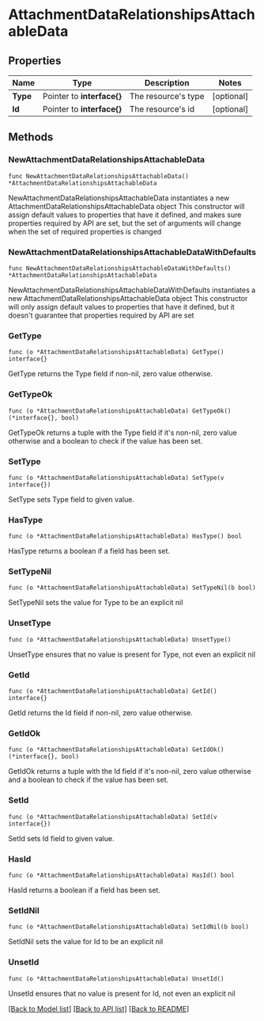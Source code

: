 # AttachmentDataRelationshipsAttachableData

## Properties

Name | Type | Description | Notes
------------ | ------------- | ------------- | -------------
**Type** | Pointer to **interface{}** | The resource&#39;s type | [optional] 
**Id** | Pointer to **interface{}** | The resource&#39;s id | [optional] 

## Methods

### NewAttachmentDataRelationshipsAttachableData

`func NewAttachmentDataRelationshipsAttachableData() *AttachmentDataRelationshipsAttachableData`

NewAttachmentDataRelationshipsAttachableData instantiates a new AttachmentDataRelationshipsAttachableData object
This constructor will assign default values to properties that have it defined,
and makes sure properties required by API are set, but the set of arguments
will change when the set of required properties is changed

### NewAttachmentDataRelationshipsAttachableDataWithDefaults

`func NewAttachmentDataRelationshipsAttachableDataWithDefaults() *AttachmentDataRelationshipsAttachableData`

NewAttachmentDataRelationshipsAttachableDataWithDefaults instantiates a new AttachmentDataRelationshipsAttachableData object
This constructor will only assign default values to properties that have it defined,
but it doesn't guarantee that properties required by API are set

### GetType

`func (o *AttachmentDataRelationshipsAttachableData) GetType() interface{}`

GetType returns the Type field if non-nil, zero value otherwise.

### GetTypeOk

`func (o *AttachmentDataRelationshipsAttachableData) GetTypeOk() (*interface{}, bool)`

GetTypeOk returns a tuple with the Type field if it's non-nil, zero value otherwise
and a boolean to check if the value has been set.

### SetType

`func (o *AttachmentDataRelationshipsAttachableData) SetType(v interface{})`

SetType sets Type field to given value.

### HasType

`func (o *AttachmentDataRelationshipsAttachableData) HasType() bool`

HasType returns a boolean if a field has been set.

### SetTypeNil

`func (o *AttachmentDataRelationshipsAttachableData) SetTypeNil(b bool)`

 SetTypeNil sets the value for Type to be an explicit nil

### UnsetType
`func (o *AttachmentDataRelationshipsAttachableData) UnsetType()`

UnsetType ensures that no value is present for Type, not even an explicit nil
### GetId

`func (o *AttachmentDataRelationshipsAttachableData) GetId() interface{}`

GetId returns the Id field if non-nil, zero value otherwise.

### GetIdOk

`func (o *AttachmentDataRelationshipsAttachableData) GetIdOk() (*interface{}, bool)`

GetIdOk returns a tuple with the Id field if it's non-nil, zero value otherwise
and a boolean to check if the value has been set.

### SetId

`func (o *AttachmentDataRelationshipsAttachableData) SetId(v interface{})`

SetId sets Id field to given value.

### HasId

`func (o *AttachmentDataRelationshipsAttachableData) HasId() bool`

HasId returns a boolean if a field has been set.

### SetIdNil

`func (o *AttachmentDataRelationshipsAttachableData) SetIdNil(b bool)`

 SetIdNil sets the value for Id to be an explicit nil

### UnsetId
`func (o *AttachmentDataRelationshipsAttachableData) UnsetId()`

UnsetId ensures that no value is present for Id, not even an explicit nil

[[Back to Model list]](../README.md#documentation-for-models) [[Back to API list]](../README.md#documentation-for-api-endpoints) [[Back to README]](../README.md)


